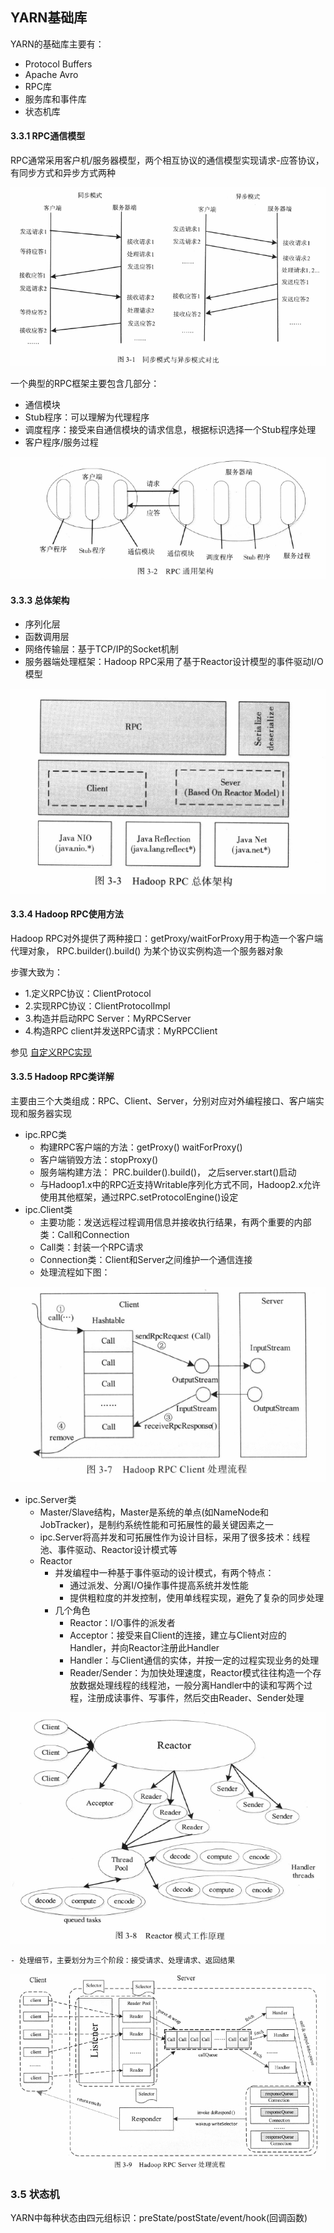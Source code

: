 ## YARN基础库

YARN的基础库主要有：
- Protocol Buffers
- Apache Avro
- RPC库
- 服务库和事件库
- 状态机库


#### 3.3.1 RPC通信模型
RPC通常采用客户机/服务器模型，两个相互协议的通信模型实现请求-应答协议，有同步方式和异步方式两种

![image](https://github.com/fancyChuan/read-the-source/blob/master/hadoop/img/RPC同步模式与异步模式对比.png?raw=true)

一个典型的RPC框架主要包含几部分：
- 通信模块
- Stub程序：可以理解为代理程序
- 调度程序：接受来自通信模块的请求信息，根据标识选择一个Stub程序处理
- 客户程序/服务过程

![image](https://github.com/fancyChuan/read-the-source/blob/master/hadoop/img/RPC通用架构.png?raw=true)

#### 3.3.3 总体架构
- 序列化层
- 函数调用层
- 网络传输层：基于TCP/IP的Socket机制
- 服务器端处理框架：Hadoop RPC采用了基于Reactor设计模型的事件驱动I/O模型

![image](https://github.com/fancyChuan/read-the-source/blob/master/hadoop/img/RPC整体架构.png?raw=true)

#### 3.3.4 Hadoop RPC使用方法
Hadoop RPC对外提供了两种接口：getProxy/waitForProxy用于构造一个客户端代理对象， RPC.builder().build() 为某个协议实例构造一个服务器对象

步骤大致为：
- 1.定义RPC协议：ClientProtocol
- 2.实现RPC协议：ClientProtocolImpl
- 3.构造并启动RPC Server：MyRPCServer
- 4.构造RPC client并发送RPC请求：MyRPCClient

参见 [自定义RPC实现](https://github.com/fancyChuan/read-the-source/tree/master/hadoop/src/rpc)

#### 3.3.5 Hadoop RPC类详解
主要由三个大类组成：RPC、Client、Server，分别对应对外编程接口、客户端实现和服务器实现
- ipc.RPC类
    - 构建RPC客户端的方法：getProxy() waitForProxy()
    - 客户端销毁方法：stopProxy()
    - 服务端构建方法： PRC.builder().build()， 之后server.start()启动
    - 与Hadoop1.x中的RPC近支持Writable序列化方式不同，Hadoop2.x允许使用其他框架，通过RPC.setProtocolEngine()设定
- ipc.Client类
    - 主要功能：发送远程过程调用信息并接收执行结果，有两个重要的内部类：Call和Connection
    - Call类：封装一个RPC请求
    - Connection类：Client和Server之间维护一个通信连接
    - 处理流程如下图：
    
![image](https://github.com/fancyChuan/read-the-source/blob/master/hadoop/img/RPC-Client处理流程.png?raw=true)
- ipc.Server类
    - Master/Slave结构，Master是系统的单点(如NameNode和JobTracker)，是制约系统性能和可拓展性的最关键因素之一
    - ipc.Server将高并发和可拓展性作为设计目标，采用了很多技术：线程池、事件驱动、Reactor设计模式等
    - Reactor
        - 并发编程中一种基于事件驱动的设计模式，有两个特点：
            - 通过派发、分离I/O操作事件提高系统并发性能
            - 提供粗粒度的并发控制，使用单线程实现，避免了复杂的同步处理
        - 几个角色
            - Reactor：I/O事件的派发者
            - Acceptor：接受来自Client的连接，建立与Client对应的Handler，并向Reactor注册此Handler
            - Handler：与Client通信的实体，并按一定的过程实现业务的处理
            - Reader/Sender：为加快处理速度，Reactor模式往往构造一个存放数据处理线程的线程池，一般分离Handler中的读和写两个过程，注册成读事件、写事件，然后交由Reader、Sender处理

![image](https://github.com/fancyChuan/read-the-source/blob/master/hadoop/img/Reactor模式工作原理.png?raw=true)                    

    - 处理细节，主要划分为三个阶段：接受请求、处理请求、返回结果
    
![image](https://github.com/fancyChuan/read-the-source/blob/master/hadoop/img/RPC-Server处理流程.png?raw=true)
  
### 3.5 状态机
YARN中每种状态由四元组标识：preState/postState/event/hook(回调函数)